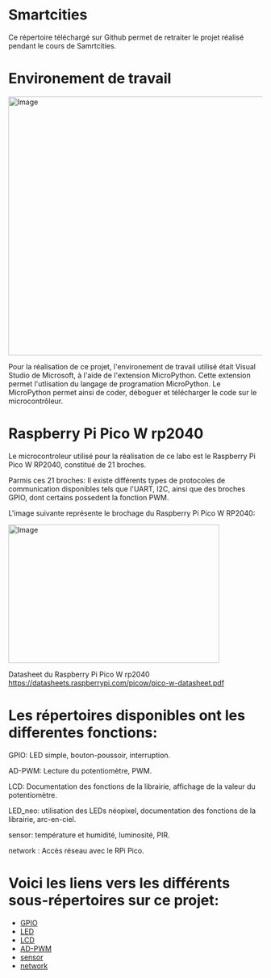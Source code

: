 # Smartcities

Ce répertoire téléchargé sur Github permet de retraiter le projet réalisé pendant le cours de Samrtcities. 

# Environement de travail
<img width="512" height="512" alt="Image" src="https://github.com/user-attachments/assets/f7c3e7da-45fd-404f-a46c-c288086f3f63" />

Pour la réalisation de ce projet, l'environement de travail utilisé était Visual Studio de Microsoft, à l'aide de l'extension MicroPython.
Cette extension permet l'utlisation du langage de programation MicroPython. Le MicroPython permet ainsi de coder, déboguer et télécharger le code sur le microcontrôleur.

# Raspberry Pi Pico W rp2040

Le microcontroleur utilisé pour la réalisation de ce labo est le Raspberry Pi Pico W RP2040, constitué de 21 broches.

Parmis ces 21 broches: Il existe différents types de protocoles de communication disponibles tels que l'UART, I2C, ainsi que des broches GPIO, dont certains possedent la fonction PWM.

L'image suivante représente le brochage du Raspberry Pi Pico W RP2040:

<img width="418" height="274" alt="Image" src="https://github.com/user-attachments/assets/ab606267-f51e-47b3-9563-2e294ae2c421" />

Datasheet du Raspberry Pi Pico W rp2040 https://datasheets.raspberrypi.com/picow/pico-w-datasheet.pdf

# Les répertoires disponibles ont les differentes fonctions:
GPIO: LED simple, bouton-poussoir, interruption.

AD-PWM: Lecture du potentiomètre, PWM.

LCD: Documentation des fonctions de la librairie, affichage de la valeur du potentiomètre.

LED_neo: utilisation des LEDs néopixel, documentation des fonctions de la librairie, arc-en-ciel.

sensor: température et humidité, luminosité, PIR.

network : Accès réseau avec le RPi Pico.

# Voici les liens vers les différents sous-répertoires sur ce projet:
- [GPIO](GPIO) 
- [LED](LED)
- [LCD](LCD)
- [AD-PWM](AD-PWM)
- [sensor](sensor)
- [network](network)

  

